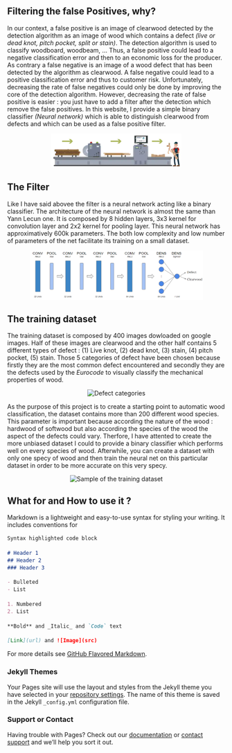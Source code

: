## Filtering the false Positives, why?

In our context, a false positive is an image of clearwood detected by the detection algorithm as an image of wood which contains a defect *(live or dead knot, pitch pocket, split or stain)*. The detection algorithm is used to classify woodboard, woodbeam, ... Thus, a false positive could lead to a negative classification error and then to an economic loss for the producer. As contrary a false negative is an image of a wood defect that has been detected by the algorithm as clearwood. A false negative could lead to a positive classification error and thus to customer risk. Unfortunately, decreasing the rate of false negatives could only be done by improving the core of the detection algorithm. However, decreasing the rate of false positive is easier : you just have to add a filter after the detection which remove the false positives. In this website, I provide a simple binary classifier *(Neural network)* which is able to distinguish clearwood from defects and which can be used as a false positive filter.

<p align="center">
<img src="/Images/process.PNG" alt="Wood Process" width="300"/>
</p>

## The Filter

Like I have said abovee the filter is a neural network acting like a binary classifier. The architecture of the neural network is almost the same than Yann Lecun one. It is composed by 8 hidden layers, 3x3 kernel for convolution layer and 2x2 kernel for pooling layer. This neural network has approximatively 600k parameters. The both low complexity and low number of parameters of the net facilitate its training on a small dataset. 

<p align="center">
<img src="/Images/arch.PNG" alt="Neural Network Architecture" width="400"/>
</p>

## The training dataset

The training dataset is composed by 400 images dowloaded on google images. Half of these images are clearwood and the other half contains 5 different types of defect : (1) Live knot, (2) dead knot, (3) stain, (4) pitch pocket, (5) stain. Those 5 categories of defect have been chosen because firstly they are the most common defect encountered and secondly they are the defects used by the *Eurocode* to visually classify the mechanical properties of wood. 

<p align="center">
<img src="/Images/défauts.PNG" alt="Defect categories" width="300"/>
</p>

As the purpose of this project is to create a starting point to automatic wood classification, the dataset contains more than 200 different wood species. This parameter is important because according the nature of the wood : hardwood of softwood but also according the species of the wood the aspect of the defects could vary. Therfore, I have attented to create the more unbiased dataset I could to provide a binary classifier which performs well on every species of wood. Afterwhile, you can create a dataset with only one specy of wood and then train the neural net on this particular dataset in order to be more accurate on this very specy.

<p align="center">
<img src="/Images/images.PNG" alt="Sample of the training dataset" width="400"/>
</p>

## What for and How to use it ? 

Markdown is a lightweight and easy-to-use syntax for styling your writing. It includes conventions for

```markdown
Syntax highlighted code block

# Header 1
## Header 2
### Header 3

- Bulleted
- List

1. Numbered
2. List

**Bold** and _Italic_ and `Code` text

[Link](url) and ![Image](src)
```

For more details see [GitHub Flavored Markdown](https://guides.github.com/features/mastering-markdown/).

### Jekyll Themes

Your Pages site will use the layout and styles from the Jekyll theme you have selected in your [repository settings](https://github.com/ArthurCalvi/Classifieur-Bois/settings). The name of this theme is saved in the Jekyll `_config.yml` configuration file.

### Support or Contact

Having trouble with Pages? Check out our [documentation](https://docs.github.com/categories/github-pages-basics/) or [contact support](https://github.com/contact) and we’ll help you sort it out.

